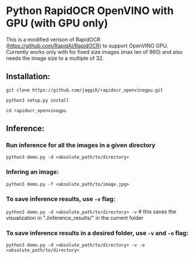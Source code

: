 # Python RapidOCR OpenVINO with GPU (with GPU only)

This is a modified verison of RapidOCR (https://github.com/RapidAI/RapidOCR) to support OpenVINO GPU. Currently works only with for fixed size images (max len of 960) and also needs the image size to a multiple of 32.

## Installation:

`git clone https://github.com/jaggiK/rapidocr_openvinogpu.git`

`python3 setup.py install`

`cd rapidocr_openvinogpu`

## Inference:

### Run inference for all the images in a given directory
`python3 demo.py -d <absolute_path/to/directory>`

### Infering an image:
`python3 demo.py -f <absolute_path/to/image.jpg>`

### To save inference results, use `-v` flag:
`python3 demo.py -d <absolute_path/to/directory> -v` # this saves the visualization in "./inference_results/" in the current folder 

### To save inference results in a desired folder, use `-v` and `-o` flag:
`python3 demo.py -d <absolute_path/to/directory> -v -o <absolute_path/to/directory>`